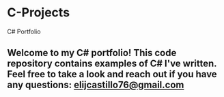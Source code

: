 # C-Projects
C# Portfolio
## Welcome to my C# portfolio! This code repository contains examples of C# I've written. Feel free to take a look and reach out if you have any questions: elijcastillo76@gmail.com

